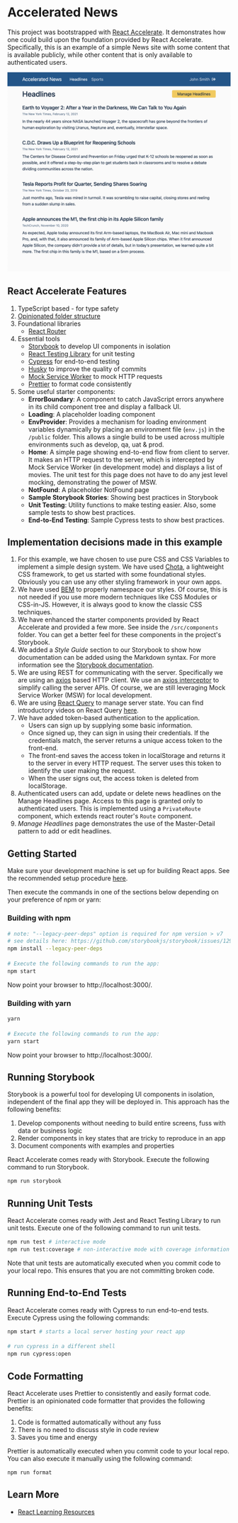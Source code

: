 # Accelerated News

This project was bootstrapped with
[React Accelerate](https://github.com/PublicisSapient/cra-template-accelerate).
It demonstrates how one could build upon the foundation provided by React
Accelerate. Specifically, this is an example of a simple News site with some
content that is available publicly, while other content that is only available
to authenticated users.

![Screen Shot](assets/screenshot.png)

## React Accelerate Features

1. TypeScript based - for type safety
2. [Opinionated folder structure](https://github.com/nareshbhatia/react-learning-resources/blob/main/docs/folder-structure.md)
3. Foundational libraries
   - [React Router](https://reactrouter.com/)
4. Essential tools
   - [Storybook](https://storybook.js.org/) to develop UI components in
     isolation
   - [React Testing Library](https://testing-library.com/) for unit testing
   - [Cypress](https://www.cypress.io/) for end-to-end testing
   - [Husky](https://typicode.github.io/husky) to improve the quality of commits
   - [Mock Service Worker](https://mswjs.io/) to mock HTTP requests
   - [Prettier](https://prettier.io/) to format code consistently
5. Some useful starter components:
   - **ErrorBoundary**: A component to catch JavaScript errors anywhere in its
     child component tree and display a fallback UI.
   - **Loading**: A placeholder loading component
   - **EnvProvider**: Provides a mechanism for loading environment variables
     dynamically by placing an environment file (`env.js`) in the `/public`
     folder. This allows a single build to be used across multiple environments
     such as develop, qa, uat & prod.
   - **Home**: A simple page showing end-to-end flow from client to server. It
     makes an HTTP request to the server, which is intercepted by Mock Service
     Worker (in development mode) and displays a list of movies. The unit test
     for this page does not have to do any jest level mocking, demonstrating the
     power of MSW.
   - **NotFound**: A placeholder NotFound page
   - **Sample Storybook Stories**: Showing best practices in Storybook
   - **Unit Testing**: Utility functions to make testing easier. Also, some
     sample tests to show best practices.
   - **End-to-End Testing**: Sample Cypress tests to show best practices.

## Implementation decisions made in this example

1. For this example, we have chosen to use pure CSS and CSS Variables to
   implement a simple design system. We have used
   [Chota](https://jenil.github.io/chota/), a lightweight CSS framework, to get
   us started with some foundational styles. Obviously you can use any other
   styling framework in your own apps.
2. We have used [BEM](https://en.bem.info/) to properly namespace our styles. Of
   course, this is not needed if you use more modern techniques like CSS Modules
   or CSS-in-JS. However, it is always good to know the classic CSS techniques.
3. We have enhanced the starter components provided by React Accelerate and
   provided a few more. See inside the `/src/components` folder. You can get a
   better feel for these components in the project's Storybook.
4. We added a _Style Guide_ section to our Storybook to show how documentation
   can be added using the Markdown syntax. For more information see the
   [Storybook documentation](https://storybook.js.org/docs/react/api/mdx).
5. We are using REST for communicating with the server. Specifically we are
   using an [axios](https://github.com/axios/axios) based HTTP client. We use an
   [axios interceptor](https://github.com/axios/axios#interceptors) to simplify
   calling the server APIs. Of course, we are still leveraging Mock Service
   Worker (MSW) for local development.
6. We are using [React Query](https://react-query.tanstack.com/) to manage
   server state. You can find introductory videos on React Query
   [here](https://react-query.tanstack.com/videos).
7. We have added token-based authentication to the application.
   - Users can sign up by supplying some basic information.
   - Once signed up, they can sign in using their credentials. If the
     credentials match, the server returns a unique access token to the
     front-end.
   - The front-end saves the access token in localStorage and returns it to the
     server in every HTTP request. The server uses this token to identify the
     user making the request.
   - When the user signs out, the access token is deleted from localStorage.
8. Authenticated users can add, update or delete news headlines on the Manage
   Headlines page. Access to this page is granted only to authenticated users.
   This is implemented using a `PrivateRoute` component, which extends react
   router's `Route` component.
9. _Manage Headlines_ page demonstrates the use of the Master-Detail pattern to
   add or edit headlines.

## Getting Started

Make sure your development machine is set up for building React apps. See the
recommended setup procedure
[here](https://github.com/nareshbhatia/react-learning-resources#developer-machine-setup).

Then execute the commands in one of the sections below depending on your
preference of npm or yarn:

### Building with npm

```sh
# note: "--legacy-peer-deps" option is required for npm version > v7
# see details here: https://github.com/storybookjs/storybook/issues/12983
npm install --legacy-peer-deps

# Execute the following commands to run the app:
npm start
```

Now point your browser to http://localhost:3000/.

### Building with yarn

```sh
yarn

# Execute the following commands to run the app:
yarn start
```

Now point your browser to http://localhost:3000/.

## Running Storybook

Storybook is a powerful tool for developing UI components in isolation,
independent of the final app they will be deployed in. This approach has the
following benefits:

1. Develop components without needing to build entire screens, fuss with data or
   business logic
2. Render components in key states that are tricky to reproduce in an app
3. Document components with examples and properties

React Accelerate comes ready with Storybook. Execute the following command to
run Storybook.

```sh
npm run storybook
```

## Running Unit Tests

React Accelerate comes ready with Jest and React Testing Library to run unit
tests. Execute one of the following command to run unit tests.

```sh
npm run test # interactive mode
npm run test:coverage # non-interactive mode with coverage information
```

Note that unit tests are automatically executed when you commit code to your
local repo. This ensures that you are not committing broken code.

## Running End-to-End Tests

React Accelerate comes ready with Cypress to run end-to-end tests. Execute
Cypress using the following commands:

```sh
npm start # starts a local server hosting your react app

# run cypress in a different shell
npm run cypress:open
```

## Code Formatting

React Accelerate uses Prettier to consistently and easily format code. Prettier
is an opinionated code formatter that provides the following benefits:

1. Code is formatted automatically without any fuss
2. There is no need to discuss style in code review
3. Saves you time and energy

Prettier is automatically executed when you commit code to your local repo. You
can also execute it manually using the following command:

```sh
npm run format
```

## Learn More

- [React Learning Resources](https://github.com/nareshbhatia/react-learning-resources)
